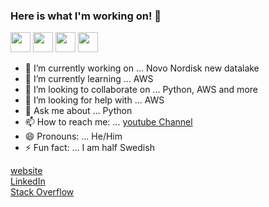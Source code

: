 
<!-- ![image](PezdiERm.gif) -->

### Here is what I'm working on! 👋

<img height="32" width="32" src="https://cdn.jsdelivr.net/npm/simple-icons@v3/icons/python.svg" />
<img height="32" width="32" src="https://cdn.jsdelivr.net/npm/simple-icons@v3/icons/amazonaws.svg" />
<img height="32" width="32" src="https://cdn.jsdelivr.net/npm/simple-icons@v3/icons/azuredevops.svg" />
<img height="32" width="32" src="https://cdn.jsdelivr.net/npm/simple-icons@v3/icons/linux.svg" />


- 🔭 I’m currently working on ... Novo Nordisk new datalake
- 🌱 I’m currently learning ... AWS
- 👯 I’m looking to collaborate on ... Python, AWS and more
- 🤔 I’m looking for help with ... AWS
- 💬 Ask me about ... Python
- 📫 How to reach me: ... [youtube Channel](https://www.youtube.com/channel/UCFdvrL3KjfK7X5UQqzv3qGQ?)
- 😄 Pronouns: ... He/Him
- ⚡ Fun fact: ... I am half Swedish

[website](http://newthinktank.dk/)</br>
[LinkedIn](https://www.linkedin.com/in/gustav-collin-rasmussen-700a192a/)</br>
[Stack Overflow](https://stackoverflow.com/users/7445528/gustav-rasmussen?tab=profile)</br>
